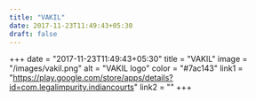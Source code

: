 ```yaml
---
title: "VAKIL"
date: 2017-11-23T11:49:43+05:30
draft: false
---
```


+++
date = "2017-11-23T11:49:43+05:30"
title = "VAKIL"
image = "/images/vakil.png"
alt = "VAKIL logo"
color = "#7ac143"
link1 = "https://play.google.com/store/apps/details?id=com.legalimpurity.indiancourts"
link2 = ""
+++
